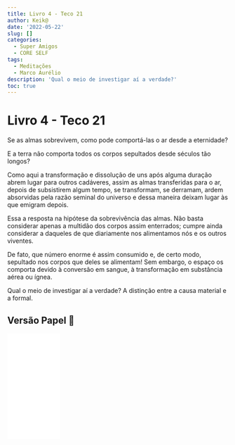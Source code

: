 ```yaml
---
title: Livro 4 - Teco 21
author: Keik@
date: '2022-05-22'
slug: []
categories:
  - Super Amigos
  - CORE SELF
tags:
  - Meditações
  - Marco Aurélio
description: 'Qual o meio de investigar aí a verdade?'
toc: true
---
```


# Livro 4 - Teco 21

Se as almas sobrevivem, como pode comportá-las o ar desde a eternidade? 

E a terra não comporta todos os corpos sepultados desde séculos tão longos? 

Como aqui a transformação e dissolução de uns após alguma duração abrem lugar para outros cadáveres, assim as almas transferidas para o ar, depois de subsistirem algum tempo, se transformam, se derramam, ardem absorvidas pela razão seminal do universo e dessa maneira deixam lugar às que emigram depois. 

Essa a resposta na hipótese da sobrevivência das almas. Não basta considerar apenas a multidão dos corpos assim enterrados; cumpre ainda considerar a daqueles de que diariamente nos alimentamos nós e os outros viventes. 

De fato, que número enorme é assim consumido e, de certo modo, sepultado nos corpos que deles se alimentam! Sem embargo, o espaço os comporta devido à conversão em sangue, à transformação em substância aérea ou ígnea. 

Qual o meio de investigar aí a verdade? A distinção entre a causa material e a formal.

## Versão Papel :book:
<iframe style="width:120px;height:240px;" marginwidth="0" marginheight="0" scrolling="no" frameborder="0" src="//ws-na.amazon-adsystem.com/widgets/q?ServiceVersion=20070822&OneJS=1&Operation=GetAdHtml&MarketPlace=BR&source=ss&ref=as_ss_li_til&ad_type=product_link&tracking_id=mundodekeika-20&language=pt_BR&marketplace=amazon&region=BR&placement=B092FVY4BB&asins=B092FVY4BB&linkId=37c5ec14221f61f811029aa88b520891&show_border=true&link_opens_in_new_window=true"></iframe>